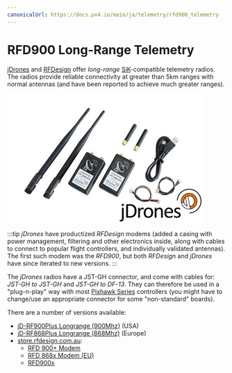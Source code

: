 ```yaml
---
canonicalUrl: https://docs.px4.io/main/ja/telemetry/rfd900_telemetry
---
```


# RFD900 Long-Range Telemetry

[jDrones](http://store.jDrones.com) and [RFDesign](http://rfdesign.com.au/) offer *long-range* [SiK](../telemetry/sik_radio.md)-compatible telemetry radios. The radios provide reliable connectivity at greater than 5km ranges with normal antennas (and have been reported to achieve much greater ranges).

![jDrones Long Range Telemetry](../../assets/hardware/telemetry/jdrones_long_range_uav_telemetry_rf900set02_2.jpg)

:::tip
*jDrones* have productized *RFDesign* modems (added a casing with power management, filtering and other electronics inside, along with cables to connect to popular flight controllers, and individually validated antennas). The first such modem was the *RFD900*, but both *RFDesign* and *jDrones* have since iterated to new versions.
:::

The *jDrones* radios have a JST-GH connector, and come with cables for: *JST-GH to JST-GH* and *JST-GH to DF-13*. They can therefore be used in a "plug-n-play" way with most [Pixhawk Series](../flight_controller/pixhawk_series.md) controllers (you might have to change/use an appropriate connector for some "non-standard" boards).

There are a number of versions available:

* [jD-RF900Plus Longrange (900Mhz)](http://store.jdrones.com/jD_RD900Plus_Telemetry_Bundle_p/rf900set02.htm) (USA)
* [jD-RF868Plus Longrange (868Mhz)](http://store.jdrones.com/jD_RD868Plus_Telemetry_Bundle_p/rf868set02.htm) (Europe)
* [store.rfdesign.com.au](https://store.rfdesign.com.au/radio-modems/):
  * [RFD 900+ Modem](https://store.rfdesign.com.au/rfd-900p-modem/)
  * [RFD 868x Modem (EU)](https://store.rfdesign.com.au/rfd868x-eu-hs-8517-62-00-90/)
  * [RFD900x](https://store.rfdesign.com.au/rfd-900x-modem-hs-8517-62-00-90/)